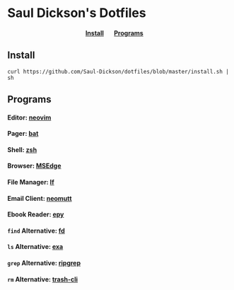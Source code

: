# Saul Dickson's Dotfiles

<div align="center">
<h4>
<a href="#Install">Install</a>&nbsp;&nbsp;&nbsp;&nbsp;&nbsp;&nbsp;
<a href="#Programs">Programs</a>&nbsp;&nbsp;&nbsp;&nbsp;&nbsp;&nbsp;
</h4>
</div>

## Install
`curl https://github.com/Saul-Dickson/dotfiles/blob/master/install.sh | sh`

## Programs

#### Editor: [neovim](https://github.com/neovim/neovim)

#### Pager: [bat](https://github.com/sharkdp/bat)

#### Shell: [zsh](http://zsh.sourceforge.net)

#### Browser: [MSEdge](https://www.microsoft.com/en-us/edge)

#### File Manager: [lf](https://github.com/gokcehan/lf)

#### Email Client: [neomutt](https://github.com/neomutt/neomutt)

#### Ebook Reader: [epy](https://github.com/wustho/epy)

#### `find` Alternative: [fd](https://github.com/sharkdp/fd)

#### `ls` Alternative: [exa](https://github.com/ogham/exa)

#### `grep` Alternative: [ripgrep](https://github.com/BurntSushi/ripgrep)

#### `rm` Alternative: [trash-cli](https://github.com/sindresorhus/trash-cli)
